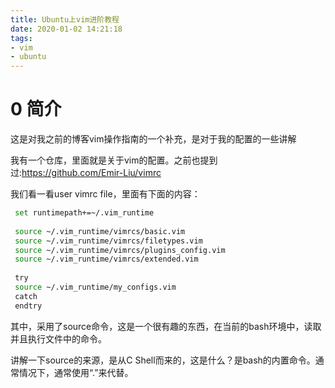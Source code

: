 ```yaml
---
title: Ubuntu上vim进阶教程
date: 2020-01-02 14:21:18
tags:
- vim
- ubuntu
---
```

# 0 简介
这是对我之前的博客vim操作指南的一个补充，是对于我的配置的一些讲解

我有一个仓库，里面就是关于vim的配置。之前也提到过:https://github.com/Emir-Liu/vimrc

我们看一看user vimrc file，里面有下面的内容：
```bash
 set runtimepath+=~/.vim_runtime
 
 source ~/.vim_runtime/vimrcs/basic.vim
 source ~/.vim_runtime/vimrcs/filetypes.vim
 source ~/.vim_runtime/vimrcs/plugins_config.vim
 source ~/.vim_runtime/vimrcs/extended.vim
 
 try
 source ~/.vim_runtime/my_configs.vim
 catch
 endtry

```
其中，采用了source命令，这是一个很有趣的东西，在当前的bash环境中，读取并且执行文件中的命令。

讲解一下source的来源，是从C Shell而来的，这是什么？是bash的内置命令。通常情况下，通常使用“.”来代替。
